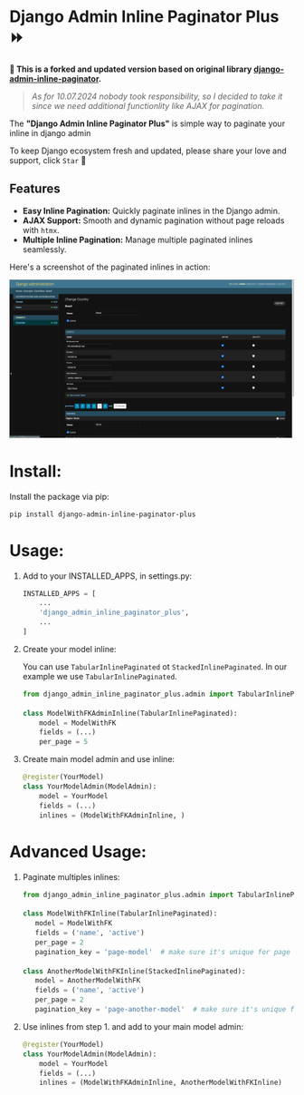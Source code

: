 Django Admin Inline Paginator Plus ⏩
=====================================

**🍴 This is a forked and updated version based on original library [django-admin-inline-paginator](https://github.com/shinneider/django-admin-inline-paginator).**

> *As for 10.07.2024 nobody took responsibility, so I decided to take it since we need additional functionlity like AJAX for pagination.*

The **"Django Admin Inline Paginator Plus"** is simple way to paginate your inline in django admin

To keep Django ecosystem fresh and updated, please share your love and support, click `Star` 🫶

## Features
- **Easy Inline Pagination:** Quickly paginate inlines in the Django admin.
- **AJAX Support:** Smooth and dynamic pagination without page reloads with `htmx`.
- **Multiple Inline Pagination:** Manage multiple paginated inlines seamlessly.


Here's a screenshot of the paginated inlines in action:

![Django Admin Inline Paginator Plus screenshot](https://github.com/DmytroLitvinov/django-admin-inline-paginator-plus/blob/bd4d0eb435ae86b37473044a6d192405c3f0c86f/example/django-admin-inline-paginator-plus.png "Screenshot of Django Admin Inline Paginator Plus")


# Install:

Install the package via pip:

```bash
pip install django-admin-inline-paginator-plus
```

# Usage:

1. Add to your INSTALLED_APPS, in settings.py:

   ```python
   INSTALLED_APPS = [
       ...
       'django_admin_inline_paginator_plus',
       ...
   ]
   ```
2. Create your model inline:

   You can use `TabularInlinePaginated` ot `StackedInlinePaginated`. In our example we use `TabularInlinePaginated`.

   ```python
   from django_admin_inline_paginator_plus.admin import TabularInlinePaginated

   class ModelWithFKAdminInline(TabularInlinePaginated):
       model = ModelWithFK
       fields = (...)
       per_page = 5
   ```

3. Create main model admin and use inline:

   ```python
   @register(YourModel)
   class YourModelAdmin(ModelAdmin):
       model = YourModel
       fields = (...)
       inlines = (ModelWithFKAdminInline, )
   ```

# Advanced Usage:

1. Paginate multiples inlines:

   ```python
   from django_admin_inline_paginator_plus.admin import TabularInlinePaginated, StackedInlinePaginated

   class ModelWithFKInline(TabularInlinePaginated):
      model = ModelWithFK
      fields = ('name', 'active')
      per_page = 2
      pagination_key = 'page-model'  # make sure it's unique for page inline

   class AnotherModelWithFKInline(StackedInlinePaginated):
      model = AnotherModelWithFK
      fields = ('name', 'active')
      per_page = 2
      pagination_key = 'page-another-model'  # make sure it's unique for page inline
   ```

2. Use inlines from step 1. and add to your main model admin:

   ```python
   @register(YourModel)
   class YourModelAdmin(ModelAdmin):
       model = YourModel
       fields = (...)
       inlines = (ModelWithFKAdminInline, AnotherModelWithFKInline)
   ```

